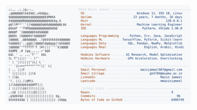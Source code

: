 <picture>
  <source srcset="https://raw.githubusercontent.com/mmazinjameel/mmazinjameel/main/dark_mode.svg?v=1751386442" media="(prefers-color-scheme: dark)">
  <img src="https://raw.githubusercontent.com/mmazinjameel/mmazinjameel/main/light_mode.svg?v=1751386442">
</picture>
